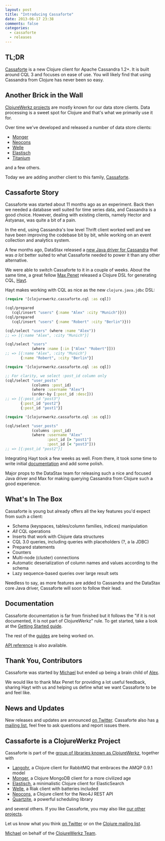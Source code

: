 ```yaml
---
layout: post
title: "Introducing Cassaforte"
date: 2013-06-17 23:38
comments: false
categories:
  - cassaforte
  - releases
---
```



## TL;DR

[Cassaforte](http://clojurecassandra.info) is a new Clojure client for
Apache Cassandra 1.2+.  It is built around CQL 3 and focuses on ease
of use. You will likely find that using Cassandra from Clojure has
never been so easy.


## Another Brick in the Wall

[ClojureWerkz projects](http://clojurewerkz.org) are mostly known for our data store clients. Data processing is a
sweet spot for Clojure and that's what we primarily use it for.

Over time we've developed and released a number of data store clients:

 * [Monger](http://clojuremongodb.info)
 * [Neocons](http://clojureneo4j.info)
 * [Welle](http://clojureriak.info)
 * [Elastisch](http://clojureelasticsearch.info)
 * [Titanium](http://titanium.clojurewerkz.org)

and a few others.

Today we are adding another client to this family, [Cassaforte](http://clojurecassandra.info).


## Cassaforte Story

Cassaforte was started about 11 months ago as an experiment. Back then we needed a
database well suited for time series data, and Cassandra is a good choice. However,
dealing with existing clients, namely Hector and Astyanax, was quite a bit of a pain.

In the end, using Cassandra's low level Thrift client worked well and we have
been improving the codebase bit by bit, while working on an event collection and
analytics system.

A few months ago, DataStax released a [new Java driver for Cassandra](https://github.com/datastax/java-driver) that was
*a lot* better suited to what Cassaforte needed to power it than any other alternative.

We were able to switch Cassaforte to it in a couple of weeks. About the same time,
a great fellow [Max Penet](https://twitter.com/mpenet) released a Clojure DSL for generating CQL, [Hayt](https://github.com/mpenet/hayt).

Hayt makes working with CQL as nice as the new `clojure.java.jdbc` DSL:

``` clojure
(require '[clojurewerkz.cassaforte.cql :as cql])

(cql/prepared
   (cql/insert "users" {:name "Alex" :city "Munich")}))
(cql/prepared
   (cql/insert "users" {:name "Robert" :city "Berlin")}))

(cql/select "users" (where :name "Alex"))
;; => [{:name "Alex", :city "Munich"}]

(cql/select "users"
            (where :name [:in ["Alex" "Robert"]]))
;; => [{:name "Alex", :city "Munich"}
       {:name "Robert", :city "Berlin"}]
```

```clojure
(require '[clojurewerkz.cassaforte.cql :as cql])

;; For clarity, we select :post_id column only
(cql/select "user_posts"
            (columns :post_id)
            (where :username "Alex")
            (order-by [:post_id :desc]))
;; => [{:post_id "post3"}
       {:post_id "post2"}
       {:post_id "post1"}]
```

```clojure
(require '[clojurewerkz.cassaforte.cql :as cql])

(cql/select "user_posts"
            (columns :post_id)
            (where :username "Alex"
                   :post_id [> "post1"]
                   :post_id [< "post3"]))
;; => [{:post_id "post2"}]
```

Integrating Hayt took a few weeks as well. From there, it took some time to
write initial [documentation](http://clojurecassandra.info) and add some polish.

Major props to the DataStax team for releasing such a nice and focused Java driver
and Max for making querying Cassandra from Clojure such a good experience.


## What's In The Box

Cassaforte is young but already offers all the key features you'd expect from
such a client:

 * Schema (keyspaces, tables/column families, indices) manipulation
 * _All_ CQL operations
 * Inserts that work with Clojure data structures
 * CQL 3.0 queries, including queries with placeholders (?, a la JDBC)
 * Prepared statements
 * Counters
 * Multi-node (cluster) connections
 * Automatic deserialization of column names and values according to the schema
 * Lazy sequence-based queries over large result sets

 Needless to say, as more features are added to Cassandra and the DataStax core Java driver,
 Cassaforte will soon to follow their lead.

## Documentation

Cassaforte documentation is far from finished but it follows the "if it is not documented,
it is not part of ClojureWerkz" rule. To get started, take a look at the [Getting Started guide](http://clojurecassandra.info/articles/getting_started.html).

The rest of the [guides](http://clojurecassandra.info) are being worked on.

[API reference](http://reference.clojurecassandra.info) is also available.


## Thank You, Contributors

Cassaforte was started by [Michael](http://twitter.com/michaelklishin) but ended up being a brain child of [Alex](http://twitter.com/ifesdjeen).

We would like to thank Max Penet for providing a lot useful feedback, sharing Hayt with
us and helping us define what we want Cassaforte to be and feel like.


## News and Updates

New releases and updates are announced [on
Twitter](http://twitter.com/clojurewerkz). Cassaforte also has [a
mailing list](https://groups.google.com/group/clojure-cassandra), feel
free to ask questions and report issues there.


## Cassaforte is a ClojureWerkz Project

Cassaforte is part of the [group of libraries known as ClojureWerkz](http://clojurewerkz.org), together with

 * [Langohr](http://clojurerabbitmq.info), a Clojure client for RabbitMQ that embraces the AMQP 0.9.1 model
 * [Monger](http://clojuremongodb.info), a Clojure MongoDB client for a more civilized age
 * [Elastisch](http://clojureelasticsearch.info), a minimalistic Clojure client for ElasticSearch
 * [Welle](http://clojureriak.info), a Riak client with batteries included
 * [Neocons](http://clojureneo4j.info), a Clojure client for the Neo4J REST API
 * [Quartzite](http://clojurequartz.info), a powerful scheduling library

and several others. If you like Cassaforte, you may also like [our other projects](http://clojurewerkz.org).

Let us know what you think [on Twitter](http://twitter.com/clojurewerkz) or on the [Clojure mailing list](https://groups.google.com/group/clojure).


[Michael](http://twitter.com/michaelklishin) on behalf of the [ClojureWerkz Team](http://twitter.com/clojurewerkz).
